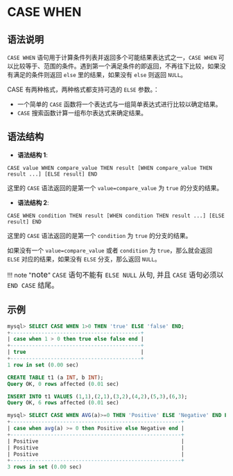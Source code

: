 # **CASE WHEN**

## **语法说明**

`CASE WHEN` 语句用于计算条件列表并返回多个可能结果表达式之一，`CASE WHEN` 可以比较等于、范围的条件。遇到第一个满足条件的即返回，不再往下比较，如果没有满足的条件则返回 `else` 里的结果，如果没有 `else` 则返回 `NULL`。

CASE 有两种格式，两种格式都支持可选的 `ELSE` 参数。：

- 一个简单的 `CASE` 函数将一个表达式与一组简单表达式进行比较以确定结果。
- `CASE` 搜索函数计算一组布尔表达式来确定结果。

## **语法结构**

- **语法结构 1**:

```
CASE value WHEN compare_value THEN result [WHEN compare_value THEN result ...] [ELSE result] END
```

这里的 `CASE` 语法返回的是第一个 `value=compare_value` 为 `true` 的分支的结果。

- **语法结构 2**:

```
CASE WHEN condition THEN result [WHEN condition THEN result ...] [ELSE result] END
```

这里的 `CASE` 语法返回的是第一个 `condition` 为 `true` 的分支的结果。

如果没有一个 `value=compare_value` 或者 `condition` 为 `true`，那么就会返回 `ELSE` 对应的结果，如果没有 `ELSE` 分支，那么返回 `NULL`。

!!! note  "<font size=4>note</font>"
    <font size=3> `CASE` 语句不能有 `ELSE NULL` 从句, 并且 `CASE` 语句必须以 `END CASE` 结尾。
</font>

## **示例**

```sql
mysql> SELECT CASE WHEN 1>0 THEN 'true' ELSE 'false' END;
+------------------------------------------+
| case when 1 > 0 then true else false end |
+------------------------------------------+
| true                                     |
+------------------------------------------+
1 row in set (0.00 sec)
```

```sql
CREATE TABLE t1 (a INT, b INT);
Query OK, 0 rows affected (0.01 sec)

INSERT INTO t1 VALUES (1,1),(2,1),(3,2),(4,2),(5,3),(6,3);
Query OK, 6 rows affected (0.01 sec)

mysql> SELECT CASE WHEN AVG(a)>=0 THEN 'Positive' ELSE 'Negative' END FROM t1 GROUP BY b;
+-------------------------------------------------------+
| case when avg(a) >= 0 then Positive else Negative end |
+-------------------------------------------------------+
| Positive                                              |
| Positive                                              |
| Positive                                              |
+-------------------------------------------------------+
3 rows in set (0.00 sec)
```

